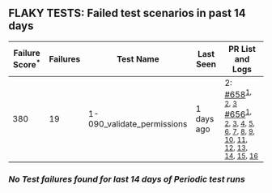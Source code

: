 ## FLAKY TESTS: Failed test scenarios in past 14 days
| Failure Score<sup>*</sup> | Failures | Test Name | Last Seen | PR List and Logs 
|---|---|---|---|---|
| 380 | 19 | 1-090_validate_permissions  | 1 days ago | 2: [#658](https://github.com/redhat-developer/gitops-operator/pull/658)<sup>[1](https://storage.googleapis.com/test-platform-results/pr-logs/pull/redhat-developer_gitops-operator/658/pull-ci-redhat-developer-gitops-operator-master-v4.12-kuttl-parallel/1766018897472917504/build-log.txt), [2](https://storage.googleapis.com/test-platform-results/pr-logs/pull/redhat-developer_gitops-operator/658/pull-ci-redhat-developer-gitops-operator-master-v4.13-kuttl-parallel/1766018899674927104/build-log.txt), [3](https://storage.googleapis.com/test-platform-results/pr-logs/pull/redhat-developer_gitops-operator/658/pull-ci-redhat-developer-gitops-operator-master-v4.14-kuttl-parallel/1766018903730819072/build-log.txt)</sup> [#656](https://github.com/redhat-developer/gitops-operator/pull/656)<sup>[1](https://storage.googleapis.com/test-platform-results/pr-logs/pull/redhat-developer_gitops-operator/656/pull-ci-redhat-developer-gitops-operator-master-v4.13-kuttl-parallel/1763153550885523456/build-log.txt), [2](https://storage.googleapis.com/test-platform-results/pr-logs/pull/redhat-developer_gitops-operator/656/pull-ci-redhat-developer-gitops-operator-master-v4.14-kuttl-parallel/1763071876474605568/build-log.txt), [3](https://storage.googleapis.com/test-platform-results/pr-logs/pull/redhat-developer_gitops-operator/656/pull-ci-redhat-developer-gitops-operator-master-v4.14-kuttl-parallel/1763396469634633728/build-log.txt), [4](https://storage.googleapis.com/test-platform-results/pr-logs/pull/redhat-developer_gitops-operator/656/pull-ci-redhat-developer-gitops-operator-master-v4.12-kuttl-parallel/1763071876407496704/build-log.txt), [5](https://storage.googleapis.com/test-platform-results/pr-logs/pull/redhat-developer_gitops-operator/656/pull-ci-redhat-developer-gitops-operator-master-v4.12-kuttl-parallel/1763153550839386112/build-log.txt), [6](https://storage.googleapis.com/test-platform-results/pr-logs/pull/redhat-developer_gitops-operator/656/pull-ci-redhat-developer-gitops-operator-master-v4.13-kuttl-parallel/1763049759943168000/build-log.txt), [7](https://storage.googleapis.com/test-platform-results/pr-logs/pull/redhat-developer_gitops-operator/656/pull-ci-redhat-developer-gitops-operator-master-v4.13-kuttl-parallel/1763445678945603584/build-log.txt), [8](https://storage.googleapis.com/test-platform-results/pr-logs/pull/redhat-developer_gitops-operator/656/pull-ci-redhat-developer-gitops-operator-master-v4.12-kuttl-parallel/1763049759792173056/build-log.txt), [9](https://storage.googleapis.com/test-platform-results/pr-logs/pull/redhat-developer_gitops-operator/656/pull-ci-redhat-developer-gitops-operator-master-v4.12-kuttl-parallel/1763396464635023360/build-log.txt), [10](https://storage.googleapis.com/test-platform-results/pr-logs/pull/redhat-developer_gitops-operator/656/pull-ci-redhat-developer-gitops-operator-master-v4.12-kuttl-parallel/1763445678748471296/build-log.txt), [11](https://storage.googleapis.com/test-platform-results/pr-logs/pull/redhat-developer_gitops-operator/656/pull-ci-redhat-developer-gitops-operator-master-v4.14-kuttl-parallel/1763049763848065024/build-log.txt), [12](https://storage.googleapis.com/test-platform-results/pr-logs/pull/redhat-developer_gitops-operator/656/pull-ci-redhat-developer-gitops-operator-master-v4.14-kuttl-parallel/1763425795910406144/build-log.txt), [13](https://storage.googleapis.com/test-platform-results/pr-logs/pull/redhat-developer_gitops-operator/656/pull-ci-redhat-developer-gitops-operator-master-v4.14-kuttl-parallel/1763445682615619584/build-log.txt), [14](https://storage.googleapis.com/test-platform-results/pr-logs/pull/redhat-developer_gitops-operator/656/pull-ci-redhat-developer-gitops-operator-master-v4.13-kuttl-parallel/1763071876441051136/build-log.txt), [15](https://storage.googleapis.com/test-platform-results/pr-logs/pull/redhat-developer_gitops-operator/656/pull-ci-redhat-developer-gitops-operator-master-v4.13-kuttl-parallel/1763396464937013248/build-log.txt), [16](https://storage.googleapis.com/test-platform-results/pr-logs/pull/redhat-developer_gitops-operator/656/pull-ci-redhat-developer-gitops-operator-master-v4.14-kuttl-parallel/1763153550919077888/build-log.txt)</sup> 

### *No Test failures found for last 14 days of __Periodic__ test runs*
